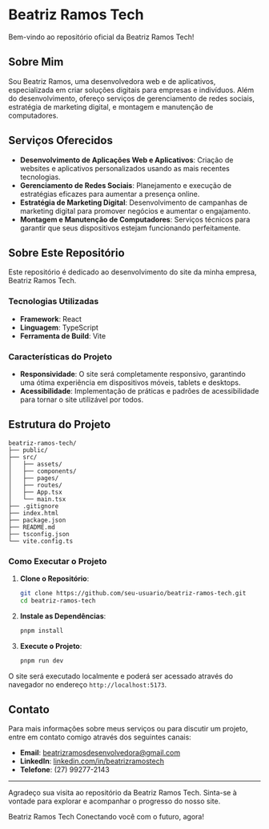 # Beatriz Ramos Tech

Bem-vindo ao repositório oficial da Beatriz Ramos Tech!

## Sobre Mim

Sou Beatriz Ramos, uma desenvolvedora web e de aplicativos, especializada em criar soluções digitais para empresas e indivíduos. Além do desenvolvimento, ofereço serviços de gerenciamento de redes sociais, estratégia de marketing digital, e montagem e manutenção de computadores.

## Serviços Oferecidos

- **Desenvolvimento de Aplicações Web e Aplicativos**: Criação de websites e aplicativos personalizados usando as mais recentes tecnologias.
- **Gerenciamento de Redes Sociais**: Planejamento e execução de estratégias eficazes para aumentar a presença online.
- **Estratégia de Marketing Digital**: Desenvolvimento de campanhas de marketing digital para promover negócios e aumentar o engajamento.
- **Montagem e Manutenção de Computadores**: Serviços técnicos para garantir que seus dispositivos estejam funcionando perfeitamente.

## Sobre Este Repositório

Este repositório é dedicado ao desenvolvimento do site da minha empresa, Beatriz Ramos Tech.

### Tecnologias Utilizadas

- **Framework**: React
- **Linguagem**: TypeScript
- **Ferramenta de Build**: Vite

### Características do Projeto

- **Responsividade**: O site será completamente responsivo, garantindo uma ótima experiência em dispositivos móveis, tablets e desktops.
- **Acessibilidade**: Implementação de práticas e padrões de acessibilidade para tornar o site utilizável por todos.

## Estrutura do Projeto

```plaintext
beatriz-ramos-tech/
├── public/
├── src/
│   ├── assets/
│   ├── components/
│   ├── pages/
│   ├── routes/
│   ├── App.tsx
│   └── main.tsx
├── .gitignore
├── index.html
├── package.json
├── README.md
├── tsconfig.json
└── vite.config.ts
```

### Como Executar o Projeto

1. **Clone o Repositório**:

    ```bash
    git clone https://github.com/seu-usuario/beatriz-ramos-tech.git
    cd beatriz-ramos-tech
    ```

2. **Instale as Dependências**:

    ```bash
    pnpm install
    ```

3. **Execute o Projeto**:

    ```bash
    pnpm run dev
    ```

O site será executado localmente e poderá ser acessado através do navegador no endereço `http://localhost:5173`.

## Contato

Para mais informações sobre meus serviços ou para discutir um projeto, entre em contato comigo através dos seguintes canais:

- **Email**: [beatrizramosdesenvolvedora@gmail.com](mailto:beatrizramosdesenvolvedora@gmail.com)
- **LinkedIn**: [linkedin.com/in/beatrizramostech](https://www.linkedin.com/in/beatrizramostech)
- **Telefone**: (27) 99277-2143

---

Agradeço sua visita ao repositório da Beatriz Ramos Tech. Sinta-se à vontade para explorar e acompanhar o progresso do nosso site.

Beatriz Ramos Tech
Conectando você com o futuro, agora!
